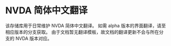 # NVDA 简体中文翻译

该存储库用于日常维护 NVDA 简体中文翻译。
如需 alpha 版本的界面翻译，请至相应版本的分支获取。
由于文档暂无翻译模板，故文档的翻译更新不会与所在分支的 NVDA 版本对应。